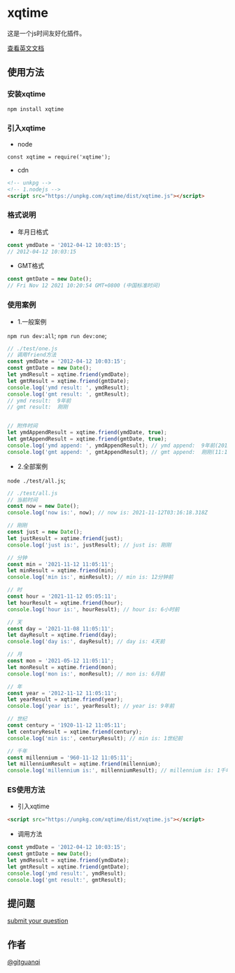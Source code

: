 # xqtime

这是一个js时间友好化插件。

[查看英文文档](./README.md)

## 使用方法

### 安装xqtime

```sh
npm install xqtime
```

### 引入xqtime

+ node

`const xqtime = require('xqtime');`

+ cdn

```html
<!-- unkpg -->
<!-- 1.nodejs -->
<script src="https://unpkg.com/xqtime/dist/xqtime.js"></script>
```

### 格式说明

+ 年月日格式

```js
const ymdDate = '2012-04-12 10:03:15';
// 2012-04-12 10:03:15
```

+ GMT格式

```js
const gmtDate = new Date();
// Fri Nov 12 2021 10:20:54 GMT+0800 (中国标准时间)
```

### 使用案例

+ 1.一般案例

`npm run dev:all`;
`npm run dev:one`;

```js
// ./test/one.js
// 调用friend方法
const ymdDate = '2012-04-12 10:03:15';
const gmtDate = new Date();
let ymdResult = xqtime.friend(ymdDate);
let gmtResult = xqtime.friend(gmtDate);
console.log('ymd result: ', ymdResult);
console.log('gmt result: ', gmtResult);
// ymd result:  9年前
// gmt result:  刚刚


// 附件时间
let ymdAppendResult = xqtime.friend(ymdDate, true);
let gmtAppendResult = xqtime.friend(gmtDate, true);
console.log('ymd append: ', ymdAppendResult); // ymd append:  9年前(2012-03-04)
console.log('gmt append: ', gmtAppendResult); // gmt append:  刚刚(11:19:52)
```

+ 2.全部案例

`node ./test/all.js`;

```js
// ./test/all.js
// 当前时间
const now = new Date();
console.log('now is:', now); // now is: 2021-11-12T03:16:18.318Z

// 刚刚
const just = new Date();
let justResult = xqtime.friend(just);
console.log('just is:', justResult); // just is: 刚刚

// 分钟
const min = '2021-11-12 11:05:11';
let minResult = xqtime.friend(min);
console.log('min is:', minResult); // min is: 12分钟前

// 时
const hour = '2021-11-12 05:05:11';
let hourResult = xqtime.friend(hour);
console.log('hour is:', hourResult); // hour is: 6小时前

// 天
const day = '2021-11-08 11:05:11';
let dayResult = xqtime.friend(day);
console.log('day is:', dayResult); // day is: 4天前

// 月
const mon = '2021-05-12 11:05:11';
let monResult = xqtime.friend(mon);
console.log('mon is:', monResult); // mon is: 6月前

// 年
const year = '2012-11-12 11:05:11';
let yearResult = xqtime.friend(year);
console.log('year is:', yearResult); // year is: 9年前

// 世纪
const century = '1920-11-12 11:05:11';
let centuryResult = xqtime.friend(century);
console.log('min is:', centuryResult); // min is: 1世纪前

// 千年
const millennium = '960-11-12 11:05:11';
let millenniumResult = xqtime.friend(millennium);
console.log('millennium is:', millenniumResult); // millennium is: 1千年前

```

### ES使用方法

+ 引入xqtime

```html
<script src="https://unpkg.com/xqtime/dist/xqtime.js"></script>
```

+ 调用方法

```js
const ymdDate = '2012-04-12 10:03:15';
const gmtDate = new Date();
let ymdResult = xqtime.friend(ymdDate);
let gmtResult = xqtime.friend(gmtDate);
console.log('ymd result:', ymdResult);
console.log('gmt result:', gmtResult);
```

## 提问题

[submit your question](https://github.com/gitguanqi/xqtime/issues/new)

## 作者

[@gitguanqi](https://github.com/gitguanqi)
